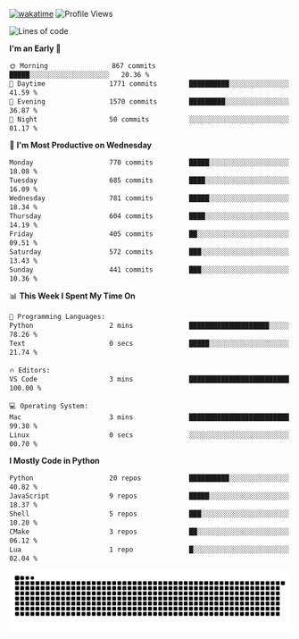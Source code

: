 [![wakatime](https://wakatime.com/badge/user/b920b284-3cde-4cd4-b72e-f7f22d050b16.svg)](https://wakatime.com/@b920b284-3cde-4cd4-b72e-f7f22d050b16)
![Profile Views](http://img.shields.io/badge/Profile%20Views-4586-blue)
<!--START_SECTION:waka-->
![Lines of code](https://img.shields.io/badge/From%20Hello%20World%20I%27ve%20Written-5.1%20million%20lines%20of%20code-blue)

**I'm an Early 🐤** 

```text
🌞 Morning                867 commits         █████░░░░░░░░░░░░░░░░░░░░   20.36 % 
🌆 Daytime                1771 commits        ██████████░░░░░░░░░░░░░░░   41.59 % 
🌃 Evening                1570 commits        █████████░░░░░░░░░░░░░░░░   36.87 % 
🌙 Night                  50 commits          ░░░░░░░░░░░░░░░░░░░░░░░░░   01.17 % 
```
📅 **I'm Most Productive on Wednesday** 

```text
Monday                   770 commits         █████░░░░░░░░░░░░░░░░░░░░   18.08 % 
Tuesday                  685 commits         ████░░░░░░░░░░░░░░░░░░░░░   16.09 % 
Wednesday                781 commits         █████░░░░░░░░░░░░░░░░░░░░   18.34 % 
Thursday                 604 commits         ████░░░░░░░░░░░░░░░░░░░░░   14.19 % 
Friday                   405 commits         ██░░░░░░░░░░░░░░░░░░░░░░░   09.51 % 
Saturday                 572 commits         ███░░░░░░░░░░░░░░░░░░░░░░   13.43 % 
Sunday                   441 commits         ███░░░░░░░░░░░░░░░░░░░░░░   10.36 % 
```


📊 **This Week I Spent My Time On** 

```text
💬 Programming Languages: 
Python                   2 mins              ████████████████████░░░░░   78.26 % 
Text                     0 secs              █████░░░░░░░░░░░░░░░░░░░░   21.74 % 

🔥 Editors: 
VS Code                  3 mins              █████████████████████████   100.00 % 

💻 Operating System: 
Mac                      3 mins              █████████████████████████   99.30 % 
Linux                    0 secs              ░░░░░░░░░░░░░░░░░░░░░░░░░   00.70 % 
```

**I Mostly Code in Python** 

```text
Python                   20 repos            ██████████░░░░░░░░░░░░░░░   40.82 % 
JavaScript               9 repos             █████░░░░░░░░░░░░░░░░░░░░   18.37 % 
Shell                    5 repos             ███░░░░░░░░░░░░░░░░░░░░░░   10.20 % 
CMake                    3 repos             ██░░░░░░░░░░░░░░░░░░░░░░░   06.12 % 
Lua                      1 repo              █░░░░░░░░░░░░░░░░░░░░░░░░   02.04 % 
```




<!--END_SECTION:waka-->
![Snake animation](https://raw.githubusercontent.com/timmypidashev/timmypidashev/main/commits.svg)
